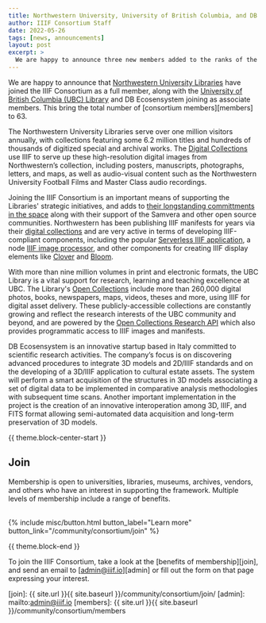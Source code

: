 ```yaml
---
title: Northwestern University, University of British Columbia, and DB Ecosensystem Join the IIIF Consortium
author: IIIF Consortium Staff
date: 2022-05-26
tags: [news, announcements]
layout: post
excerpt: >
  We are happy to announce three new members added to the ranks of the IIIF Consortium.
---
```


We are happy to announce that [Northwestern University Libraries](https://www.library.northwestern.edu/) have joined the IIIF Consortium as a full member, along with the [University of British Columbia (UBC) Library](https://www.library.ubc.ca/) and DB Ecosensystem joining as associate members. This bring the total number of [consortium members][members] to 63.

The Northwestern University Libraries serve over one million visitors annually, with collections featuring some 6.2 million titles and hundreds of thousands of digitized special and archival works. The [Digital Collections](https://www.library.northwestern.edu/libraries-collections/digital-collections/index.html) use IIIF to serve up these high-resolution digital images from Northwestern’s collection, including posters, manuscripts, photographs, letters, and maps, as well as audio-visual content such as the Northwestern University Football Films and Master Class audio recordings. 

Joining the IIIF Consortium is an important means of supporting the Libraries' strategic initiatives, and adds to [their longstanding committments in the space](https://www.library.northwestern.edu/about/administration/consortia-and-memberships.html) along with their support of the Samvera and other open source communities. Northwestern has been publishing IIIF manifests for years via their [digital collections](https://digitalcollections.library.northwestern.edu/) and are very active in terms of developing IIIF-compliant components, including the popular [Serverless IIIF application](https://github.com/samvera-labs/serverless-iiif), a node [IIIF image processor](https://github.com/samvera-labs/node-iiif), and other components for creating IIIF display elements like [Clover](https://samvera-labs.github.io/clover-iiif/) and [Bloom](https://samvera-labs.github.io/bloom-iiif/).

With more than nine million volumes in print and electronic formats, the UBC Library is a vital support for research, learning and teaching excellence at UBC. The Library's [Open Collections](https://open.library.ubc.ca/) include more than 260,000 digital photos, books, newspapers, maps, videos, theses and more, using IIIF for digital asset delivery. These publicly-accessible collections are constantly growing and reflect the research interests of the UBC community and beyond, and are powered by the [Open Collections Research API](https://open.library.ubc.ca/docs) which also provides programmatic access to IIIF images and manifests.

DB Ecosensystem is an innovative startup based in Italy committed to scientific research activities. The company’s focus is on discovering advanced procedures to integrate 3D models and 2D/IIIF standards and on the developing of a 3D/IIIF application to cultural estate assets. The system will perform a smart acquisition of the structures in 3D models associating a set of digital data to be implemented in comparative analysis methodologies with subsequent time scans. Another important implementation in the project is the creation of an innovative interoperation among 3D, IIIF, and FITS format allowing semi-automated data acquisition and long-term preservation of 3D models.

{{ theme.block-center-start }}

## Join
Membership is open to universities, libraries, museums, archives, vendors, and others who have an interest in supporting the framework. Multiple levels of membership include a range of benefits.   
<br>
<div class="columns is-centered">{% include misc/button.html button_label="Learn more" button_link="/community/consortium/join" %}</div>

{{ theme.block-end }}

To join the IIIF Consortium, take a look at the [benefits of membership][join], and send an email to [admin@iiif.io][admin] or fill out the form on that page expressing your interest.

[join]: {{ site.url }}{{ site.baseurl }}/community/consortium/join/
[admin]: mailto:admin@iiif.io
[members]: {{ site.url }}{{ site.baseurl }}/community/consortium/members

